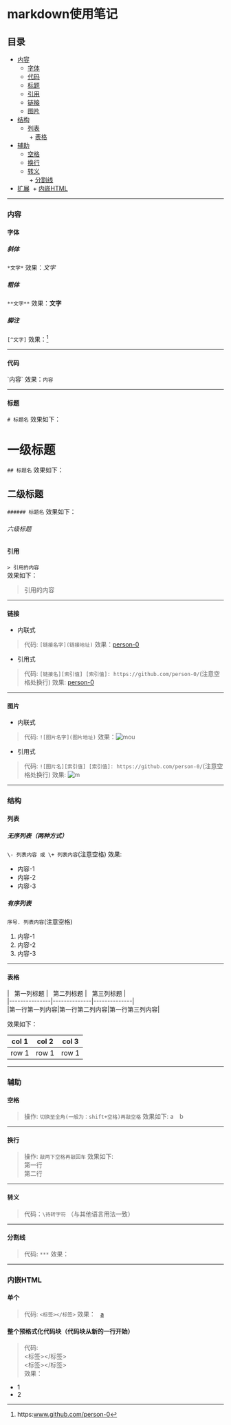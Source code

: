 # markdown使用笔记
## 目录
- [内容](https://github.com/person-0/test/blob/master/test-MarkDown.md#内容)  
  + [字体](https://github.com/person-0/test/blob/master/test-MarkDown.md#字体)  
  + [代码](https://github.com/person-0/test/blob/master/test-MarkDown.md#代码)  
  + [标题](https://github.com/person-0/test/blob/master/test-MarkDown.md#标题)  
  + [引用](https://github.com/person-0/test/blob/master/test-MarkDown.md#引用)  
  + [链接](https://github.com/person-0/test/blob/master/test-MarkDown.md#链接)  
  + [图片](https://github.com/person-0/test/blob/master/test-MarkDown.md#图片)
- [结构](https://github.com/person-0/test/blob/master/test-MarkDown.md#结构)  
  + [列表](https://github.com/person-0/test/blob/master/test-MarkDown.md#列表)  
  + [表格](https://github.com/person-0/test/blob/master/test-MarkDown.md#表格)
- [辅助](https://github.com/person-0/test/blob/master/test-MarkDown.md#辅助)
  + [空格](https://github.com/person-0/test/blob/master/test-MarkDown.md#空格)
  + [换行](https://github.com/person-0/test/blob/master/test-MarkDown.md#换行)  
  + [转义](https://github.com/person-0/test/blob/master/test-MarkDown.md#转义)  
  + [分割线](https://github.com/person-0/test/blob/master/test-MarkDown.md#分割线)  
- [扩展](https://github.com/person-0/test/blob/master/test-MarkDown.md#扩展)
  + [内嵌HTML](https://github.com/person-0/test/blob/master/test-MarkDown.md#内嵌HTML)
***
### 内容
#### 字体
##### 斜体
`*文字*` 效果：*文字*
##### 粗体
`**文字**` 效果：**文字**
##### 脚注
`[^文字]` 效果：[^脚注]  
  
[^脚注]: https:www.github.com/person-0
***
#### 代码
\`内容\` 效果：`内容`
***
#### 标题
`# 标题名` 效果如下：
# 一级标题
`## 标题名` 效果如下：
## 二级标题
`###### 标题名` 效果如下：
###### 六级标题
#### 引用
`> 引用的内容`  
效果如下：
> 引用的内容
***
#### 链接
- 内联式
> 代码: `[链接名字](链接地址)`
效果：[person-0](http://github.com/person-0)
- 引用式
> 代码: `[链接名][索引值] [索引值]: https://github.com/person-0/`(注意空格处换行)
效果: [person-0][1]  

[1]: https://github.com/person-0 "mygithub"
***
#### 图片
- 内联式
> 代码: `![图片名字](图片地址)`
效果：![mou](http://mouapp.com/Mou_128.png)
- 引用式
> 代码: `![图片名][索引值] [索引值]: https://github.com/person-0/`(注意空格处换行)
效果: ![m][2]  

[2]: http://mouapp.com/Mou_128.png "mou"
***
###  结构
#### 列表
##### 无序列表（两种方式）
`\- 列表内容 或 \+ 列表内容`(注意空格)
效果:
- 内容-1
- 内容-2
- 内容-3
##### 有序列表
`序号. 列表内容`(注意空格)
1. 内容-1
2. 内容-2
3. 内容-3
***
#### 表格
>   
\|   第一列标题   \|   第二列标题  \|   第三列标题  \|  
\|---------------\|--------------\|--------------\|  
\|第一行第一列内容\|第一行第二列内容\|第一行第三列内容\|  
  
效果如下：  

|col 1|col 2| col 3|
|-----|-----|------|
|row 1|row 1| row 1|
***
### 辅助
#### 空格
> 操作: `切换至全角(一般为：shift+空格)再敲空格` 效果如下:
a　b
***
#### 换行
> 操作: `敲两下空格再敲回车` 效果如下:  
第一行  
第二行
***
#### 转义
> 代码：`\待转字符` （与其他语言用法一致）
***
#### 分割线
> 代码: `***` 效果：
***
### 内嵌HTML
#### 单个
> 代码: `<标签></标签>` 效果：  
<a href="#">a</a>
#### 整个预格式化代码块（代码块从新的一行开始）
> 代码:  
<标签></标签>  
<标签></标签>  
效果：  
<ul>  
 <li>1</li>  
 <li>2</li>  
</ul>
